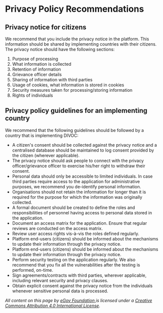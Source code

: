 # Privacy Policy Recommendations

## Privacy notice for citizens&#x20;

We recommend that you include the privacy notice in the platform. This information should be shared by implementing countries with their citizens. The privacy notice should have the following sections: &#x20;

1. Purpose of processing
2. What information is collected
3. Retention of information
4. Grievance officer details
5. Sharing of information with third parties
6. Usage of cookies, what information is stored in cookies
7. Security measures taken for processing/storing information
8. Rights of individuals

## Privacy policy guidelines for an implementing country

We recommend that the following guidelines should be followed by a country that is implementing DIVOC:

* A citizen's consent should be collected against the privacy notice and a centralised database should be maintained to log consent provided by the citizen (wherever applicable).
* The privacy notice should ask people to connect with the privacy officer/grievance officer to exercise his/her right to withdraw their consent.
* Personal data should only be accessible to limited individuals. In case third parties require access to the application for administrative purposes, we recommend you de-identify personal information.
* Organisations should not retain the information for longer than it is required for the purpose for which the information was originally collected.
* A formal document should be created to define the roles and responsibilities of personnel having access to personal data stored in the application.
* Document an access matrix for the application. Ensure that regular reviews are conducted on the access matrix.
* Review user access rights vis-à-vis the roles defined regularly.
* Platform end-users (citizens) should be informed about the mechanisms to update their information through the privacy notice.
* Platform end-users (citizens) should be informed about the mechanisms to update their information through the privacy notice.
* Perform security testing on the application regularly. We also recommend that you fix all the vulnerabilities after the testing is performed, on-time.
* Sign agreements/contracts with third parties, wherever applicable, including relevant security and privacy clauses.
* Obtain explicit consent against the privacy notice from the individuals whenever sensitive personal data is processed.



_All content on this page by_ [_eGov Foundation_ ](https://egov.org.in/)_is licensed under a_ [_Creative Commons Attribution 4.0 International License_](http://creativecommons.org/licenses/by/4.0/)_._
